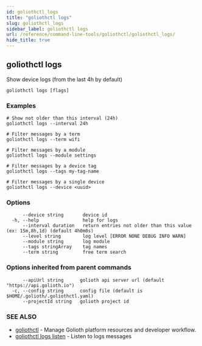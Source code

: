 ```yaml
---
id: goliothctl_logs
title: "goliothctl logs"
slug: goliothctl_logs
sidebar_label: goliothctl logs
url: /reference/command-line-tools/goliothctl/goliothctl_logs/
hide_title: true
---
```

## goliothctl logs

Show device logs (from the last 4h by default)

```
goliothctl logs [flags]
```

### Examples

```
# Show not older than this interval (24h)
goliothctl logs --interval 24h

# Filter messages by a term
goliothctl logs --term wifi

# Filter messages by a module
goliothctl logs --module settings

# Filter messages by a device tag
goliothctl logs --tags my-tag-name

# Filter messages by a single device
goliothctl logs --device <uuid>
```

### Options

```
      --device string       device id
  -h, --help                help for logs
      --interval duration   return entries not older than this value (ex: 15m,8h,1d) (default 4h0m0s)
      --level string        log level [ERROR NONE DEBUG INFO WARN]
      --module string       log module
      --tags stringArray    tag names
      --term string         free term search
```

### Options inherited from parent commands

```
      --apiUrl string      golioth api server url (default "https://api.golioth.io")
  -c, --config string      config file (default is $HOME/.golioth/.goliothctl.yaml)
      --projectId string   golioth project id
```

### SEE ALSO

* [goliothctl](/reference/command-line-tools/goliothctl/goliothctl/)	 - Manage Golioth platform resources and developer workflow.
* [goliothctl logs listen](/reference/command-line-tools/goliothctl/goliothctl_logs_listen/)	 - Listen to logs messages

